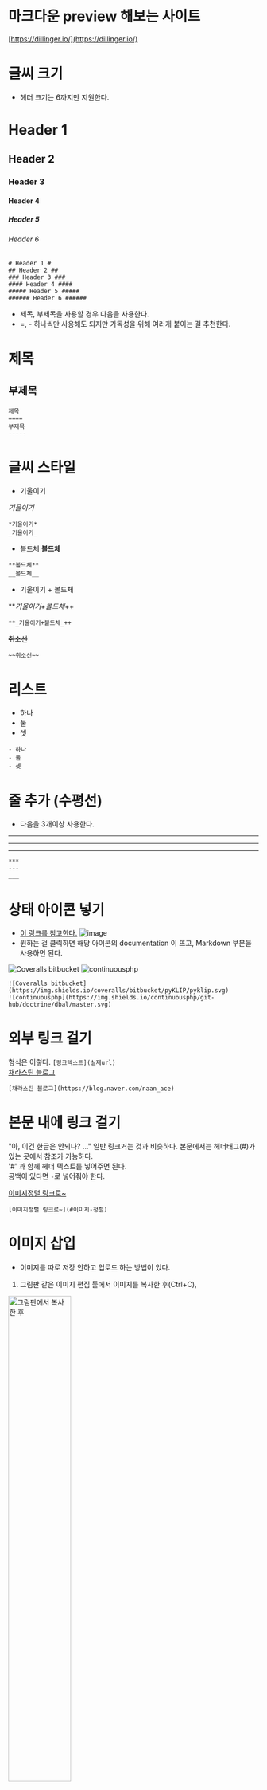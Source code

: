 # 마크다운 preview 해보는 사이트
[https://dillinger.io/](https://dillinger.io/)

# 글씨 크기
- 헤더 크기는 6까지만 지원한다.
# Header 1 #
## Header 2 ##
### Header 3 ###
#### Header 4 ####
##### Header 5 #####
###### Header 6 ######
```
# Header 1 #
## Header 2 ##
### Header 3 ###
#### Header 4 ####
##### Header 5 #####
###### Header 6 ######
```
- 제목, 부제목을 사용할 경우 다음을 사용한다.
- =, - 하나씩만 사용해도 되지만 가독성을 위해 여러개 붙이는 걸 추천한다.

제목
=
부제목
-
```
제목
====
부제목
-----
```
# 글씨 스타일

- 기울이기

*기울이기*
```
*기울이기*
_기울이기_
```

- 볼드체
**볼드체**
```
**볼드체**
__볼드체__
```

- 기울이기 + 볼드체

**_기울이기+볼드체_++
```
**_기울이기+볼드체_++
```


~~취소선~~
```
~~취소선~~
```


# 리스트
- 하나
- 둘
- 셋
```
- 하나
- 둘
- 셋
```

# 줄 추가 (수평선)
- 다음을 3개이상 사용한다.

***
---
___
```
***
---
___
```

# 상태 아이콘 넣기
- [이 링크를 참고한다.](https://shields.io/)
![image](https://user-images.githubusercontent.com/12723983/40457622-8705b34e-5f32-11e8-8f25-79c787021c8e.png)
- 원하는 걸 클릭하면 해당 아이콘의 documentation 이 뜨고, Markdown 부분을 사용하면 된다.

![Coveralls bitbucket](https://img.shields.io/coveralls/bitbucket/pyKLIP/pyklip.svg)
![continuousphp](https://img.shields.io/continuousphp/git-hub/doctrine/dbal/master.svg)

```
![Coveralls bitbucket](https://img.shields.io/coveralls/bitbucket/pyKLIP/pyklip.svg)
![continuousphp](https://img.shields.io/continuousphp/git-hub/doctrine/dbal/master.svg)
```

# 외부 링크 걸기
형식은 이렇다. `[링크텍스트](실제url)`<br/>
[채라스틴 블로그](https://blog.naver.com/naan_ace)

```
[채라스틴 블로그](https://blog.naver.com/naan_ace)
```

# 본문 내에 링크 걸기
"아, 이건 한글은 안되나? ..."
일반 링크거는 것과 비슷하다. 본문에서는 헤더태그(#)가 있는 곳에서 참조가 가능하다. <br/>
'#' 과 함께 헤더 텍스트를 넣어주면 된다.<br/>
공백이 있다면 `-`로 넣어줘야 한다.

[이미지정렬 링크로~](#이미지-정렬)

```
[이미지정렬 링크로~](#이미지-정렬)
```


# 이미지 삽입
- 이미지를 따로 저장 안하고 업로드 하는 방법이 있다.
1) 그림판 같은 이미지 편집 툴에서 이미지를 복사한 후(Ctrl+C),
<img src="https://user-images.githubusercontent.com/12723983/40458307-4e684246-5f36-11e8-9b60-9212a525ad52.png" alt="그림판에서 복사한 후" width="50%">

2) github issue 창으로 가서 새 issue 를 클릭하고 Write 부분에 이미지를 붙여넣는다(Ctrl+V). 그럼 다음과 같이 url 이 생기는데
<img src="https://user-images.githubusercontent.com/12723983/40457693-d417b07e-5f32-11e8-8931-bb91955f6c63.png" alt="issue write 에서 붙여넣기" width="50%">

3) 이걸 다음처럼 github 문서에서 사용하면 된다.
![해피](https://user-images.githubusercontent.com/12723983/40457831-aa587132-5f33-11e8-94e9-7e0b487e5259.png)

```
![해피](https://user-images.githubusercontent.com/12723983/40457831-aa587132-5f33-11e8-94e9-7e0b487e5259.png)
```

# 이미지 사이즈 조절
- jekyll 테마를 쓰는 사람과 github 자체만으로 사용하는 사람의 스타일 지정 방법이 다르다.
- 테마를 쓴다면 style 태그를 지정해주면 된다. 
```![해피](https://user-images.githubusercontent.com/12723983/40457831-aa587132-5f33-11e8-94e9-7e0b487e5259.png){:width=100 height=100}```
- 하지만, github 자체에서 이미지 사이즈를 지정해주고 싶다면 html 태그를 사용해서 width, height 를 지정해줘야 한다.
```<img src="경로" alt="설명" width="사이즈" height="사이즈">```
- width, height 를 지정해줄 수 있는데 px, % 둘다 상관없다.
- 숫자 뒤에 px 을 안 붙이면 자동 px 이 된다.
<img src="https://user-images.githubusercontent.com/12723983/40457831-aa587132-5f33-11e8-94e9-7e0b487e5259.png" alt="issue write 에서 붙여넣기" width="50%">

```
<img src="https://user-images.githubusercontent.com/12723983/40457831-aa587132-5f33-11e8-94e9-7e0b487e5259.png" alt="issue write 에서 붙여넣기" width="50%">
```

# 이미지 정렬
- html 태그의 align 속성으로 왼쪽, 가운데, 오른쪽 정렬을 할 수 있다.
- 가운데 정렬은 p 로 감싸주고 p 태그에 align 을 넣어준다.

`left` 정렬
<img align="left" src="https://user-images.githubusercontent.com/12723983/40458597-c2edd968-5f37-11e8-854d-9b4740747e1f.png" alt="왼쪽 정렬" width="100">

```
<img align="left" src="https://user-images.githubusercontent.com/12723983/40458597-c2edd968-5f37-11e8-854d-9b4740747e1f.png" alt="왼쪽 정렬" width="100">
```

---

`center` 정렬

<p align="center">
<img src="https://user-images.githubusercontent.com/12723983/40458597-c2edd968-5f37-11e8-854d-9b4740747e1f.png" alt="중간 정렬" width="100">
</p>

```
<p align="center">
<img src="https://user-images.githubusercontent.com/12723983/40458597-c2edd968-5f37-11e8-854d-9b4740747e1f.png" alt="중간 정렬" width="100">
</p>
```

---

`right` 정렬

<img align="right" src="https://user-images.githubusercontent.com/12723983/40458597-c2edd968-5f37-11e8-854d-9b4740747e1f.png" alt="오른쪽 정렬" width="100">

```
<img align="right" src="https://user-images.githubusercontent.com/12723983/40458597-c2edd968-5f37-11e8-854d-9b4740747e1f.png" alt="오른쪽 정렬" width="100">
```

---


